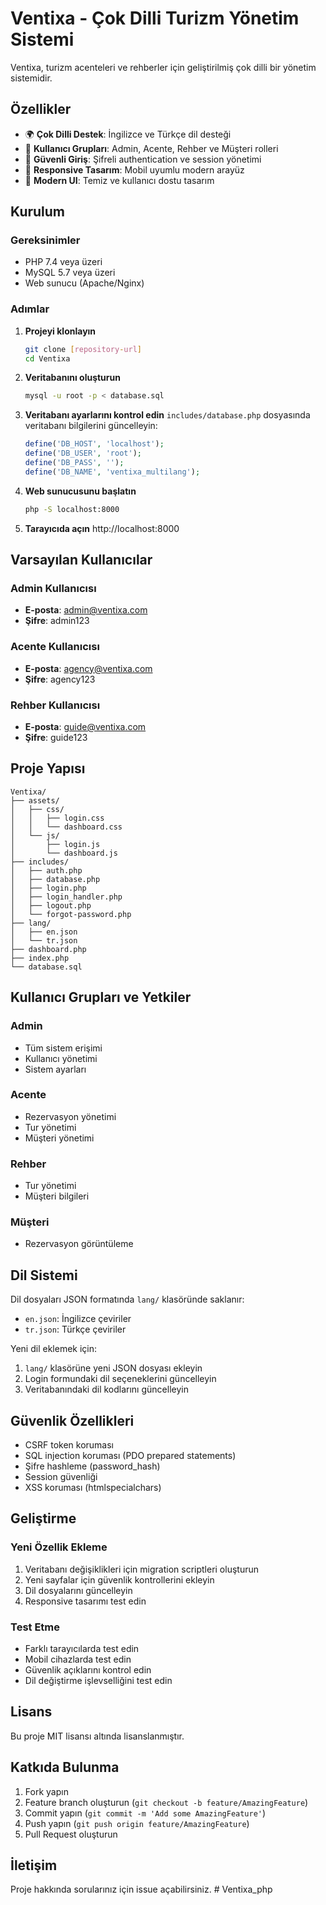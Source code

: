 # Ventixa - Çok Dilli Turizm Yönetim Sistemi

Ventixa, turizm acenteleri ve rehberler için geliştirilmiş çok dilli bir yönetim sistemidir.

## Özellikler

- 🌍 **Çok Dilli Destek**: İngilizce ve Türkçe dil desteği
- 👥 **Kullanıcı Grupları**: Admin, Acente, Rehber ve Müşteri rolleri
- 🔐 **Güvenli Giriş**: Şifreli authentication ve session yönetimi
- 📱 **Responsive Tasarım**: Mobil uyumlu modern arayüz
- 🎨 **Modern UI**: Temiz ve kullanıcı dostu tasarım

## Kurulum

### Gereksinimler

- PHP 7.4 veya üzeri
- MySQL 5.7 veya üzeri
- Web sunucu (Apache/Nginx)

### Adımlar

1. **Projeyi klonlayın**
   ```bash
   git clone [repository-url]
   cd Ventixa
   ```

2. **Veritabanını oluşturun**
   ```bash
   mysql -u root -p < database.sql
   ```

3. **Veritabanı ayarlarını kontrol edin**
   `includes/database.php` dosyasında veritabanı bilgilerini güncelleyin:
   ```php
   define('DB_HOST', 'localhost');
   define('DB_USER', 'root');
   define('DB_PASS', '');
   define('DB_NAME', 'ventixa_multilang');
   ```

4. **Web sunucusunu başlatın**
   ```bash
   php -S localhost:8000
   ```

5. **Tarayıcıda açın**
   http://localhost:8000

## Varsayılan Kullanıcılar

### Admin Kullanıcısı
- **E-posta**: admin@ventixa.com
- **Şifre**: admin123

### Acente Kullanıcısı
- **E-posta**: agency@ventixa.com
- **Şifre**: agency123

### Rehber Kullanıcısı
- **E-posta**: guide@ventixa.com
- **Şifre**: guide123

## Proje Yapısı

```
Ventixa/
├── assets/
│   ├── css/
│   │   ├── login.css
│   │   └── dashboard.css
│   └── js/
│       ├── login.js
│       └── dashboard.js
├── includes/
│   ├── auth.php
│   ├── database.php
│   ├── login.php
│   ├── login_handler.php
│   ├── logout.php
│   └── forgot-password.php
├── lang/
│   ├── en.json
│   └── tr.json
├── dashboard.php
├── index.php
└── database.sql
```

## Kullanıcı Grupları ve Yetkiler

### Admin
- Tüm sistem erişimi
- Kullanıcı yönetimi
- Sistem ayarları

### Acente
- Rezervasyon yönetimi
- Tur yönetimi
- Müşteri yönetimi

### Rehber
- Tur yönetimi
- Müşteri bilgileri

### Müşteri
- Rezervasyon görüntüleme

## Dil Sistemi

Dil dosyaları JSON formatında `lang/` klasöründe saklanır:
- `en.json`: İngilizce çeviriler
- `tr.json`: Türkçe çeviriler

Yeni dil eklemek için:
1. `lang/` klasörüne yeni JSON dosyası ekleyin
2. Login formundaki dil seçeneklerini güncelleyin
3. Veritabanındaki dil kodlarını güncelleyin

## Güvenlik Özellikleri

- CSRF token koruması
- SQL injection koruması (PDO prepared statements)
- Şifre hashleme (password_hash)
- Session güvenliği
- XSS koruması (htmlspecialchars)

## Geliştirme

### Yeni Özellik Ekleme

1. Veritabanı değişiklikleri için migration scriptleri oluşturun
2. Yeni sayfalar için güvenlik kontrollerini ekleyin
3. Dil dosyalarını güncelleyin
4. Responsive tasarımı test edin

### Test Etme

- Farklı tarayıcılarda test edin
- Mobil cihazlarda test edin
- Güvenlik açıklarını kontrol edin
- Dil değiştirme işlevselliğini test edin

## Lisans

Bu proje MIT lisansı altında lisanslanmıştır.

## Katkıda Bulunma

1. Fork yapın
2. Feature branch oluşturun (`git checkout -b feature/AmazingFeature`)
3. Commit yapın (`git commit -m 'Add some AmazingFeature'`)
4. Push yapın (`git push origin feature/AmazingFeature`)
5. Pull Request oluşturun

## İletişim

Proje hakkında sorularınız için issue açabilirsiniz.
#   V e n t i x a _ p h p  
 